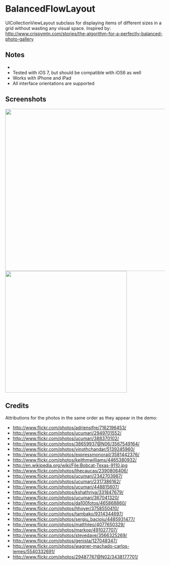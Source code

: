 BalancedFlowLayout
==================

UICollectionViewLayout subclass for displaying items of different sizes in a grid without wasting any visual space. Inspired by: http://www.crispymtn.com/stories/the-algorithm-for-a-perfectly-balanced-photo-gallery

## Notes
* 
* Tested with iOS 7, but should be compatible with iOS6 as well
* Works with iPhone and iPad
* All interface orientations are supported

## Screenshots

<img src="http://i.imgur.com/2FGnDIh.jpg" width="512"/>
<img src="http://imgur.com/KRItqy2.jpg" width="384"/>

## Credits

Attributions for the photos in the same order as they appear in the demo:

* http://www.flickr.com/photos/adriensifre/7162196453/
* http://www.flickr.com/photos/ucumari/2949701552/
* http://www.flickr.com/photos/ucumari/388370102/
* http://www.flickr.com/photos/38659937@N06/3567549164/
* http://www.flickr.com/photos/vinothchandar/5139245960/
* http://www.flickr.com/photos/expressmonorail/3581442376/
* http://www.flickr.com/photos/keithmwilliams/4465380932/
* http://en.wikipedia.org/wiki/File:Bobcat-Texas-9110.jpg
* http://www.flickr.com/photos/thecaucas/2390806406/
* http://www.flickr.com/photos/ucumari/2342703987/
* http://www.flickr.com/photos/ucumari/2317386162/
* http://www.flickr.com/photos/ucumari/448815607/
* http://www.flickr.com/photos/kshathriya/331847679/
* http://www.flickr.com/photos/ucumari/367041320/
* http://www.flickr.com/photos/da100fotos/465868860/
* http://www.flickr.com/photos/hhoyer/3758550410/
* http://www.flickr.com/photos/tambako/9314344697/
* http://www.flickr.com/photos/sergiu_bacioiu/4485931477/
* http://www.flickr.com/photos/matthileo/4077650329/
* http://www.flickr.com/photos/markop/491027707/
* http://www.flickr.com/photos/stevedave/3566325269/
* http://www.flickr.com/photos/genista/127048347/
* http://www.flickr.com/photos/wagner-machado-carlos-lemes/5540332691/
* http://www.flickr.com/photos/29487767@N02/3438177701/
